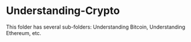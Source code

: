 # Understanding-Crypto

This folder has several sub-folders: Understanding Bitcoin, Understanding Ethereum, etc.
